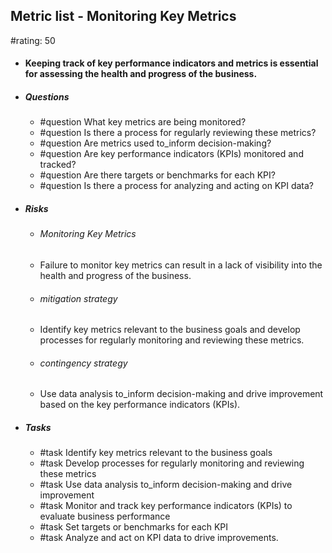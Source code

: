## Metric list - Monitoring Key Metrics
#rating: 50
- #### Keeping track of key performance indicators and metrics is essential for assessing the health and progress of the business.
- ##### Questions
  - #question What key metrics are being monitored?
  - #question Is there a process for regularly reviewing these metrics?
  - #question Are metrics used to_inform decision-making?
  - #question Are key performance indicators (KPIs) monitored and tracked?
  - #question Are there targets or benchmarks for each KPI?
  - #question Is there a process for analyzing and acting on KPI data?
- ##### Risks

  - ###### Monitoring Key Metrics
  - Failure to monitor key metrics can result in a lack of visibility into the health and progress of the business.
  - ###### mitigation strategy
  - Identify key metrics relevant to the business goals and develop processes for regularly monitoring and reviewing these metrics.
  - ###### contingency strategy
  - Use data analysis to_inform decision-making and drive improvement based on the key performance indicators (KPIs).
- ##### Tasks
  - #task Identify key metrics relevant to the business goals
  - #task  Develop processes for regularly monitoring and reviewing these metrics
  - #task  Use data analysis to_inform decision-making and drive improvement
  - #task Monitor and track key performance indicators (KPIs) to evaluate business performance
  - #task  Set targets or benchmarks for each KPI
  - #task  Analyze and act on KPI data to drive improvements.



